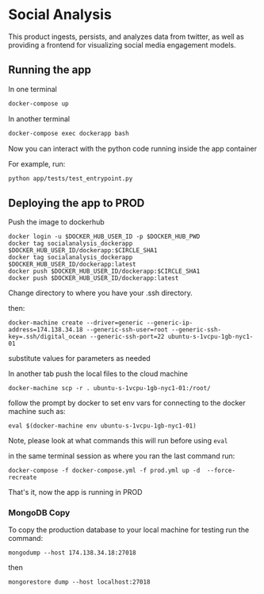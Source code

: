 # Social Analysis

This product ingests, persists, and analyzes data from twitter, as well as providing a frontend for visualizing social media engagement models. 

## Running the app

In one terminal

``` bash
docker-compose up
```

In another terminal

``` bash
docker-compose exec dockerapp bash
```

Now you can interact with the python code running inside the app container

For example, run:

``` bash
python app/tests/test_entrypoint.py
```

## Deploying the app to PROD

Push the image to dockerhub

```
docker login -u $DOCKER_HUB_USER_ID -p $DOCKER_HUB_PWD
docker tag socialanalysis_dockerapp $DOCKER_HUB_USER_ID/dockerapp:$CIRCLE_SHA1
docker tag socialanalysis_dockerapp $DOCKER_HUB_USER_ID/dockerapp:latest
docker push $DOCKER_HUB_USER_ID/dockerapp:$CIRCLE_SHA1
docker push $DOCKER_HUB_USER_ID/dockerapp:latest
```

Change directory to where you have your .ssh directory.

then:

```
docker-machine create --driver=generic --generic-ip-address=174.138.34.18 --generic-ssh-user=root --generic-ssh-key=.ssh/digital_ocean --generic-ssh-port=22 ubuntu-s-1vcpu-1gb-nyc1-01    
```

substitute values for parameters as needed

In another tab push the local files to the cloud machine

```
docker-machine scp -r . ubuntu-s-1vcpu-1gb-nyc1-01:/root/
```

follow the prompt by docker to set env vars for connecting to the docker machine such as: 

```
eval $(docker-machine env ubuntu-s-1vcpu-1gb-nyc1-01)
```

Note, please look at what commands this will run before using `eval`

in the same terminal session as where you ran the last command run:

```
docker-compose -f docker-compose.yml -f prod.yml up -d  --force-recreate
```

That's it, now the app is running in PROD

### MongoDB Copy

To copy the production database to your local machine for testing run the command:

```
mongodump --host 174.138.34.18:27018 
```

then 

```
mongorestore dump --host localhost:27018
```

